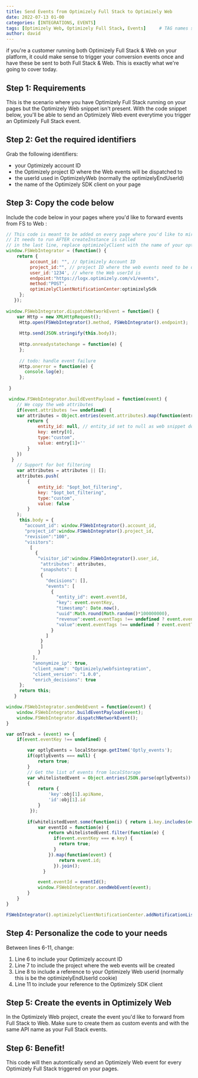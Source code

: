```yaml
---
title: Send Events from Optimizely Full Stack to Optimizely Web
date: 2022-07-13 01-00
categories: [INTEGRATIONS, EVENTS]
tags: [Optimizely Web, Optimizely Full Stack, Events]     # TAG names should always be lowercase
author: david
---
```


if you're a customer running both Optimizely Full Stack & Web on your platform, it could make sense to trigger your conversion events once and have these be sent to both Full Stack & Web. This is exactly what we're going to cover today. 


## Step 1: Requirements

This is the scenario where you have Optimizely Full Stack running on your pages but the Optimizely Web snippet isn't present. 
With the code snippet below, you'll be able to send an Optimizely Web event everytime you trigger an Optimizely Full Stack event. 

## Step 2: Get the required identifiers

Grab the following identifiers: 
* your Optimizely account ID
* the Optimizely project ID where the Web events will be dispatched to
* the userId used in OptimizelyWeb (normally the optimizelyEndUserId)
* the name of the Optimizely SDK client on your page

## Step 3: Copy the code below

Include the code below in your pages where you'd like to forward events from FS to Web :
```javascript
// This code is meant to be added on every page where you'd like to mirror events
// It needs to run AFTER createInstance is called
// in the last line, replace optimizelyClient with the name of your optimizely instance pointing to the notificationCenter
window.FSWebIntegrator = (function() {
    return {
         account_id: "", // Optimizely Account ID
         project_id:"", // project ID where the web events need to be dispatched to
         user_id:'1234', // where the Web userId is
         endpoint:"https://logx.optimizely.com/v1/events",
         method:"POST",
         optimizelyClientNotificationCenter:optimizelySdk
     };
   });
   
window.FSWebIntegrator.dispatchNetworkEvent = function() {
    var Http = new XMLHttpRequest();
     Http.open(FSWebIntegrator().method, FSWebIntegrator().endpoint);
 
     Http.send(JSON.stringify(this.body));
     
     Http.onreadystatechange = function(e) {
     };
 
     // todo: handle event failure
     Http.onerror = function(e) {
       console.log(e);
     };
 
 }

 window.FSWebIntegrator.buildEventPayload = function(event) {
    // We copy the web attributes
    if(event.attributes !== undefined) {
    var attributes = Object.entries(event.attributes).map(function(entry) {
        return {
            entity_id: null, // entity_id set to null as web snippet doesn't expose attribute ID
            key: entry[0],
            type:"custom",
            value: entry[1]+''
        }
    })
  }
    // Support for bot filtering
    var attributes = attributes || [];
    attributes.push(
        {
            entity_id: "$opt_bot_filtering",
            key: "$opt_bot_filtering",
            type:"custom",
            value: false
        }
    );
     this.body = {
       "account_id": window.FSWebIntegrator().account_id,
       "project_id":window.FSWebIntegrator().project_id,
       "revision":"100",
       "visitors":
         [
           {
            "visitor_id":window.FSWebIntegrator().user_id,
             "attributes": attributes,
             "snapshots": [
             {
               "decisions": [],
               "events": [
                 {
                   "entity_id": event.eventId,
                   "key": event.eventKey,
                   "timestamp": Date.now(),
                   "uuid":Math.round(Math.random()*100000000),
                   "revenue":event.eventTags !== undefined ? event.eventTags.revenue : 0,
                   "value":event.eventTags !== undefined ? event.eventTags.value : 0
                 }
               ]
             }
             ]
            }
          ],
          "anonymize_ip": true,
          "client_name": "Optimizely/webfsintegration",
          "client_version": "1.0.0",
          "enrich_decisions": true
     };
     return this;
   }

window.FSWebIntegrator.sendWebEvent = function(event) {
    window.FSWebIntegrator.buildEventPayload(event);
    window.FSWebIntegrator.dispatchNetworkEvent();
}

var onTrack = (event) => {
    if(event.eventKey !== undefined) {

        var optlyEvents = localStorage.getItem('Optly_events');
        if(optlyEvents === null) {
            return true;
        }
        // Get the list of events from localStorage
        var whitelistedEvent = Object.entries(JSON.parse(optlyEvents)).map(function(obj) 
        {
            return {
                'key':obj[1].apiName,
                'id':obj[1].id
            }
         });
    
        if(whitelistedEvent.some(function(i) { return i.key.includes(event.eventKey)})) {
            var eventId = function(e) {
                return whitelistedEvent.filter(function(e) {
                  if(event.eventKey === e.key) {
                    return true;
                  }
                }).map(function(event) {
                    return event.id;
                  }).join();
              }

            event.eventId = eventId();  
            window.FSWebIntegrator.sendWebEvent(event);
        }
    }
}

FSWebIntegrator().optimizelyClientNotificationCenter.addNotificationListener("TRACK:event_key, user_id, attributes, event_tags, event", onTrack);
```

## Step 4: Personalize the code to your needs

Between lines 6-11, change: 
1. Line 6 to include your Optimizely account ID
2. Line 7 to include the project where the web events will be created
3. Line 8 to include a reference to your Optimizely Web userid (normally this is be the optimizelyEndUserId cookie)
4. Line 11 to include your reference to the Optimizely SDK client

## Step 5: Create the events in Optimizely Web

In the Optimizely Web project, create the event you'd like to forward from Full Stack to Web. Make sure to create them as custom events and with the same API name as your Full Stack events. 

## Step 6: Benefit!

This code will then automtically send an Optimizely Web event for every Optimizely Full Stack triggered on your pages. 
